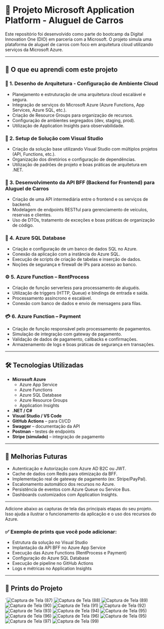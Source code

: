 # 🚗 Projeto Microsoft Application Platform - Aluguel de Carros

Este repositório foi desenvolvido como parte do bootcamp da Digital Innovation One (DIO) em parceria com a Microsoft. O projeto simula uma plataforma de aluguel de carros com foco em arquitetura cloud utilizando serviços da Microsoft Azure.

---

## 🧠 O que eu aprendi com este projeto

### 🎯 1. Desenho de Arquitetura - Configuração de Ambiente Cloud
- Planejamento e estruturação de uma arquitetura cloud escalável e segura.
- Integração de serviços do Microsoft Azure (Azure Functions, App Services, Azure SQL, etc.).
- Criação de Resource Groups para organização de recursos.
- Configuração de ambientes segregados (dev, staging, prod).
- Utilização de Application Insights para observabilidade.

### 🧪 2. Setup de Solução com Visual Studio
- Criação da solução base utilizando Visual Studio com múltiplos projetos (API, Functions, etc.).
- Organização dos diretórios e configuração de dependências.
- Utilização de padrões de projeto e boas práticas de arquitetura em .NET.

### 🔧 3. Desenvolvimento da API BFF (Backend for Frontend) para Aluguel de Carros
- Criação de uma API intermediária entre o frontend e os serviços de backend.
- Modelagem de endpoints RESTful para gerenciamento de veículos, reservas e clientes.
- Uso de DTOs, tratamento de exceções e boas práticas de organização de código.

### 💾 4. Azure SQL Database
- Criação e configuração de um banco de dados SQL no Azure.
- Conexão da aplicação com a instância do Azure SQL.
- Execução de scripts de criação de tabelas e inserção de dados.
- Noções de segurança e firewall de IPs para acesso ao banco.

### ⚙️ 5. Azure Function – RentProcess
- Criação de função serverless para processamento de aluguéis.
- Utilização de triggers (HTTP, Queue) e bindings de entrada e saída.
- Processamento assíncrono e escalável.
- Conexão com banco de dados e envio de mensagens para filas.

### 💳 6. Azure Function – Payment
- Criação de função responsável pelo processamento de pagamentos.
- Simulação de integração com gateway de pagamento.
- Validação de dados de pagamento, callbacks e confirmações.
- Armazenamento de logs e boas práticas de segurança em transações.

---

## 🛠️ Tecnologias Utilizadas

- **Microsoft Azure**
  - Azure App Service
  - Azure Functions
  - Azure SQL Database
  - Azure Resource Groups
  - Application Insights
- **.NET / C#**
- **Visual Studio / VS Code**
- **GitHub Actions** – para CI/CD
- **Swagger** – documentação da API
- **Postman** – testes de endpoints
- **Stripe (simulado)** – integração de pagamento

---

## 🔮 Melhorias Futuras

- Autenticação e Autorização com Azure AD B2C ou JWT.
- Cache de dados com Redis para otimização da BFF.
- Implementação real de gateway de pagamento (ex: Stripe/PayPal).
- Escalonamento automático dos recursos no Azure.
- Persistência de eventos com Azure Queue ou Service Bus.
- Dashboards customizados com Application Insights.

---

Adicione abaixo as capturas de tela das principais etapas do seu projeto. Isso ajuda a ilustrar o funcionamento da aplicação e o uso dos recursos do Azure.

### ✅ Exemplo de prints que você pode adicionar:
- Estrutura da solução no Visual Studio
- Implantação da API BFF no Azure App Service
- Execução das Azure Functions (RentProcess e Payment)
- Configuração do Azure SQL Database
- Execução de pipeline no GitHub Actions
- Logs e métricas no Application Insights

--- 

## 📸 Prints do Projeto
`![Captura de Tela (87)](https://github.com/user-attachments/assets/5f97262e-c0ab-4488-8903-834bb1e51d84)
![Captura de Tela (88)](https://github.com/user-attachments/assets/c141ebbe-1bb4-4a9b-9387-8c3e58acd5d9)
![Captura de Tela (89)](https://github.com/user-attachments/assets/6ed3e808-7f96-4a20-9a91-ba4ad0463a85)
![Captura de Tela (90)](https://github.com/user-attachments/assets/ebf72ad6-9de3-407d-9deb-d33b8364b3f1)
![Captura de Tela (91)](https://github.com/user-attachments/assets/140df604-9465-471f-970c-cc198f2c21d7)
![Captura de Tela (92)](https://github.com/user-attachments/assets/45e249b6-c153-4d6a-aaf2-faf655f82148)
![Captura de Tela (93)](https://github.com/user-attachments/assets/10b19448-6567-4d04-bdf6-985b2e49b9ec)
![Captura de Tela (94)](https://github.com/user-attachments/assets/06ed9330-6f99-4a67-9afe-c28c9e7cc5b6)
![Captura de Tela (95)](https://github.com/user-attachments/assets/504bc61b-ea64-41db-9175-813d7215f398)
![Captura de Tela (96)](https://github.com/user-attachments/assets/2e8d2e66-2812-4f51-a143-925bde509e4e)
![Captura de Tela (96)](https://github.com/user-attachments/assets/5c345ee0-2f77-41d2-bf51-fd5b738a30a1)
![Captura de Tela (95)](https://github.com/user-attachments/assets/0d824871-09e0-43ea-a0f7-889825e7c610)
![Captura de Tela (97)](https://github.com/user-attachments/assets/d7025c52-46a4-4e33-980a-2362675d3568)
![Captura de Tela (99)](https://github.com/user-attachments/assets/f6228775-520d-497d-9acf-1aa4ee8f76e4)
